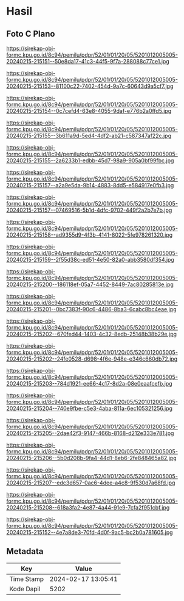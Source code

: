 # Hasil

## Foto C Plano

https://sirekap-obj-formc.kpu.go.id/8c94/pemilu/pdpr/52/01/01/20/05/5201012005005-20240215-215151--50e8da17-41c3-44f5-9f7a-288088c77ce1.jpg

https://sirekap-obj-formc.kpu.go.id/8c94/pemilu/pdpr/52/01/01/20/05/5201012005005-20240215-215153--81100c22-7402-454d-9a7c-60643d9a5cf7.jpg

https://sirekap-obj-formc.kpu.go.id/8c94/pemilu/pdpr/52/01/01/20/05/5201012005005-20240215-215154--0c7cefd4-63e8-4055-9daf-e776b2a0ffd5.jpg

https://sirekap-obj-formc.kpu.go.id/8c94/pemilu/pdpr/52/01/01/20/05/5201012005005-20240215-215155--3b611a9d-5ed4-4df2-ab21-c587347af22c.jpg

https://sirekap-obj-formc.kpu.go.id/8c94/pemilu/pdpr/52/01/01/20/05/5201012005005-20240215-215155--2a6233b1-edbb-45d7-98a9-905a0bf99fbc.jpg

https://sirekap-obj-formc.kpu.go.id/8c94/pemilu/pdpr/52/01/01/20/05/5201012005005-20240215-215157--a2a9e5da-9b14-4883-8dd5-e584917e0fb3.jpg

https://sirekap-obj-formc.kpu.go.id/8c94/pemilu/pdpr/52/01/01/20/05/5201012005005-20240215-215157--07469516-5b1d-4dfc-9702-449f2a2b7e7b.jpg

https://sirekap-obj-formc.kpu.go.id/8c94/pemilu/pdpr/52/01/01/20/05/5201012005005-20240215-215158--ad9355d9-4f3b-4141-8022-5fe978261320.jpg

https://sirekap-obj-formc.kpu.go.id/8c94/pemilu/pdpr/52/01/01/20/05/5201012005005-20240215-215159--2f55d38c-ed51-4e50-82a0-abb3580df354.jpg

https://sirekap-obj-formc.kpu.go.id/8c94/pemilu/pdpr/52/01/01/20/05/5201012005005-20240215-215200--186118ef-05a7-4452-8449-7ac80285813e.jpg

https://sirekap-obj-formc.kpu.go.id/8c94/pemilu/pdpr/52/01/01/20/05/5201012005005-20240215-215201--0bc7383f-90c6-4486-8ba3-6cabc8bc4eae.jpg

https://sirekap-obj-formc.kpu.go.id/8c94/pemilu/pdpr/52/01/01/20/05/5201012005005-20240215-215202--670fed44-1403-4c32-8edb-25148b38b29e.jpg

https://sirekap-obj-formc.kpu.go.id/8c94/pemilu/pdpr/52/01/01/20/05/5201012005005-20240215-215202--24fe0528-d698-4f6e-948e-e346c660db72.jpg

https://sirekap-obj-formc.kpu.go.id/8c94/pemilu/pdpr/52/01/01/20/05/5201012005005-20240215-215203--784d1921-ee66-4c17-8d2a-08e0eaafcefb.jpg

https://sirekap-obj-formc.kpu.go.id/8c94/pemilu/pdpr/52/01/01/20/05/5201012005005-20240215-215204--740e9fbe-c5e3-4aba-811a-6ec105321256.jpg

https://sirekap-obj-formc.kpu.go.id/8c94/pemilu/pdpr/52/01/01/20/05/5201012005005-20240215-215205--2dae42f3-9147-466b-8168-d212e333e781.jpg

https://sirekap-obj-formc.kpu.go.id/8c94/pemilu/pdpr/52/01/01/20/05/5201012005005-20240215-215206--5b0d208b-9fa4-44d1-8eb6-2fe848465a82.jpg

https://sirekap-obj-formc.kpu.go.id/8c94/pemilu/pdpr/52/01/01/20/05/5201012005005-20240215-215207--edc3d657-0ac6-4dee-a4c8-9f530d7a68fd.jpg

https://sirekap-obj-formc.kpu.go.id/8c94/pemilu/pdpr/52/01/01/20/05/5201012005005-20240215-215208--618a3fa2-4e87-4a44-91e9-7cfa2f951cbf.jpg

https://sirekap-obj-formc.kpu.go.id/8c94/pemilu/pdpr/52/01/01/20/05/5201012005005-20240215-215152--4e7a8de3-70fd-4d0f-9ac5-bc2b0a781605.jpg


## Metadata

| Key        | Value               |
| ---------- | ------------------- |
| Time Stamp | 2024-02-17 13:05:41 |
| Kode Dapil | 5202                |




